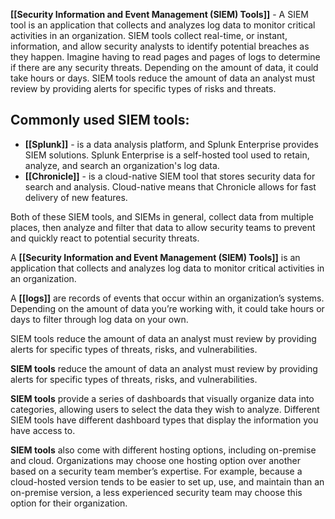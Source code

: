 **[[Security Information and Event Management (SIEM) Tools]]** - A SIEM tool is an application that collects and analyzes log data to monitor critical activities in an organization. SIEM tools collect real-time, or instant, information, and allow security analysts to identify potential breaches as they happen.
	Imagine having to read pages and pages of logs to determine if there are any security threats. Depending on the amount of data, it could take hours or days. SIEM tools reduce the amount of data an analyst must review by providing alerts for specific types of risks and threats.

## Commonly used SIEM tools:

- **[[Splunk]]** - is a data analysis platform, and Splunk Enterprise provides SIEM solutions. Splunk Enterprise is a self-hosted tool used to retain, analyze, and search an organization's log data.
- **[[Chronicle]]** -  is a cloud-native SIEM tool that stores security data for search and analysis. Cloud-native means that Chronicle allows for fast delivery of new features.

Both of these SIEM tools, and SIEMs in general, collect data from multiple places, then analyze and filter that data to allow security teams to prevent and quickly react to potential security threats.

A **[[Security Information and Event Management (SIEM) Tools]]** is an application that collects and analyzes log data to monitor critical activities in an organization. 

A **[[logs]]** are records of events that occur within an organization’s systems. Depending on the amount of data you’re working with, it could take hours or days to filter through log data on your own. 

SIEM tools reduce the amount of data an analyst must review by providing alerts for specific types of threats, risks, and vulnerabilities.

**SIEM tools** reduce the amount of data an analyst must review by providing alerts for specific types of threats, risks, and vulnerabilities.

**SIEM tools** provide a series of dashboards that visually organize data into categories, allowing users to select the data they wish to analyze. Different SIEM tools have different dashboard types that display the information you have access to. 

**SIEM tools** also come with different hosting options, including on-premise and cloud. Organizations may choose one hosting option over another based on a security team member’s expertise. For example, because a cloud-hosted version tends to be easier to set up, use, and maintain than an on-premise version, a less experienced security team may choose this option for their organization.